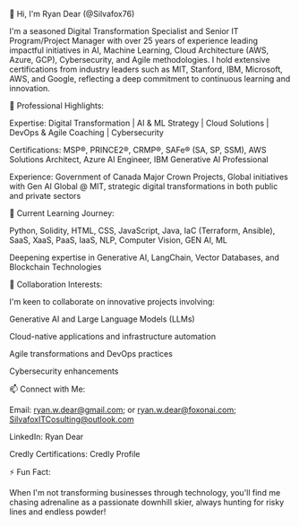 👋 Hi, I'm Ryan Dear (@Silvafox76)

I'm a seasoned Digital Transformation Specialist and Senior IT Program/Project Manager with over 25 years of experience leading impactful initiatives in AI, Machine Learning, Cloud Architecture (AWS, Azure, GCP), Cybersecurity, and Agile methodologies. I hold extensive certifications from industry leaders such as MIT, Stanford, IBM, Microsoft, AWS, and Google, reflecting a deep commitment to continuous learning and innovation.

🌟 Professional Highlights:

Expertise: Digital Transformation | AI & ML Strategy | Cloud Solutions | DevOps & Agile Coaching | Cybersecurity

Certifications: MSP®, PRINCE2®, CRMP®, SAFe® (SA, SP, SSM), AWS Solutions Architect, Azure AI Engineer, IBM Generative AI Professional

Experience: Government of Canada Major Crown Projects, Global initiatives with Gen AI Global @ MIT, strategic digital transformations in both public and private sectors

🚀 Current Learning Journey:

Python, Solidity, HTML, CSS, JavaScript, Java, IaC (Terraform, Ansible), SaaS, XaaS, PaaS, IaaS, NLP, Computer Vision, GEN AI, ML

Deepening expertise in Generative AI, LangChain, Vector Databases, and Blockchain Technologies

🤝 Collaboration Interests:

I'm keen to collaborate on innovative projects involving:

Generative AI and Large Language Models (LLMs)

Cloud-native applications and infrastructure automation

Agile transformations and DevOps practices

Cybersecurity enhancements

📫 Connect with Me:

Email: ryan.w.dear@gmail.com; or ryan.w.dear@foxonai.com; SilvafoxITCosulting@outlook.com

LinkedIn: Ryan Dear

Credly Certifications: Credly Profile

⚡ Fun Fact:

When I'm not transforming businesses through technology, you'll find me chasing adrenaline as a passionate downhill skier, always hunting for risky lines and endless powder!

